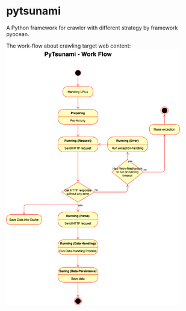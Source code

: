 # pytsunami

A Python framework for crawler with different strategy by framework pyocean.

The work-flow about crawling target web content: <br>
<img src="https://github.com/Chisanan232/pytsunami/blob/master/doc/imgs/PyTsunami-Work_Flow.png" width="461" height="681" alt="Crawler work-flow"/><br/>

